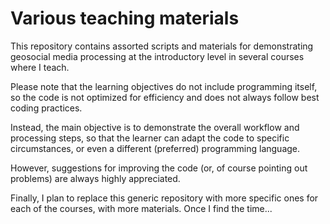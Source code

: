 # Various teaching materials

This repository contains assorted scripts and materials for demonstrating geosocial media processing at the introductory level in several courses where I teach. 

Please note that the learning objectives do not include programming itself, so the code is not optimized for efficiency and does not always follow best coding practices. 

Instead, the main objective is to demonstrate the overall workflow and processing steps, so that the learner can adapt the code to specific circumstances, or even a different (preferred) programming language. 

However, suggestions for improving the code (or, of course pointing out problems) are always highly appreciated. 

Finally, I plan to replace this generic repository with more specific ones for each of the courses, with more materials. Once I find the time...

